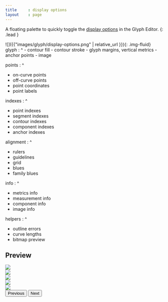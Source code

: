 ```yaml
---
title     : display options
layout    : page
---
```


A floating palette to quickly toggle the [display options] in the Glyph Editor.
{: .lead }

[Display options]: https://www.robofont.com/documentation/workspace/glyph-editor/display-options/

<div class='row'>

<div class='col-sm-4' markdown='1'>
![]({{"images/glyph/display-options.png" | relative_url }}){: .img-fluid}
</div>

<div class='col-sm-8' markdown='1'>
glyph
: ^
  - contour fill
  - contour stroke
  - glyph margins, vertical metrics 
  - anchor points
  - image

points
: ^
  - on-curve points
  - off-curve  points
  - point coordinates
  - point labels

indexes
: ^
  - point indexes
  - segment indexes
  - contour indexes
  - component indexes
  - anchor indexes

alignment
: ^
  - rulers
  - guidelines
  - grid
  - blues
  - family blues

info 
: ^
  - metrics info
  - measurement info
  - component info
  - image info

helpers
: ^
  - outline errors
  - curve lengths
  - bitmap preview
</div>

</div>


Preview
-------

<div id='__display-options' class="carousel slide carousel-dark carousel-fade my-4" data-bs-ride="carousel">

<div class="carousel-inner">
  <div class="carousel-item active">
    <img src='{{"images/glyph/display-options_preview_1.png" | relative_url }}' class="d-block w-100">
  </div>
  <div class="carousel-item">
    <img src='{{"images/glyph/display-options_preview_3.png" | relative_url }}' class="d-block w-100">
  </div>
  <div class="carousel-item">
    <img src='{{"images/glyph/display-options_preview_4.png" | relative_url }}' class="d-block w-100">
  </div>
  <div class="carousel-item">
    <img src='{{"images/glyph/display-options_preview_5.png" | relative_url }}' class="d-block w-100">
  </div>
  <div class="carousel-item">
    <img src='{{"images/glyph/display-options_preview_2.png" | relative_url }}' class="d-block w-100">
  </div>
</div>

<button class="carousel-control-prev" type="button" data-bs-target="#__display-options" data-bs-slide="prev">
<span class="carousel-control-prev-icon" aria-hidden="true"></span>
<span class="visually-hidden">Previous</span>
</button>
<button class="carousel-control-next" type="button" data-bs-target="#__display-options" data-bs-slide="next">
<span class="carousel-control-next-icon" aria-hidden="true"></span>
<span class="visually-hidden">Next</span>
</button>

</div>
 
 
 
 

